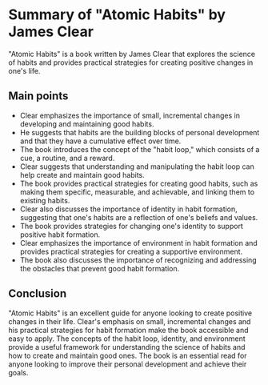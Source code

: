 # Summary of "Atomic Habits" by James Clear

"Atomic Habits" is a book written by James Clear that explores the science of habits and provides practical strategies for creating positive changes in one's life.

## Main points

- Clear emphasizes the importance of small, incremental changes in developing and maintaining good habits.
- He suggests that habits are the building blocks of personal development and that they have a cumulative effect over time.
- The book introduces the concept of the "habit loop," which consists of a cue, a routine, and a reward.
- Clear suggests that understanding and manipulating the habit loop can help create and maintain good habits.
- The book provides practical strategies for creating good habits, such as making them specific, measurable, and achievable, and linking them to existing habits.
- Clear also discusses the importance of identity in habit formation, suggesting that one's habits are a reflection of one's beliefs and values.
- The book provides strategies for changing one's identity to support positive habit formation.
- Clear emphasizes the importance of environment in habit formation and provides practical strategies for creating a supportive environment.
- The book also discusses the importance of recognizing and addressing the obstacles that prevent good habit formation.

## Conclusion

"Atomic Habits" is an excellent guide for anyone looking to create positive changes in their life. Clear's emphasis on small, incremental changes and his practical strategies for habit formation make the book accessible and easy to apply. The concepts of the habit loop, identity, and environment provide a useful framework for understanding the science of habits and how to create and maintain good ones. The book is an essential read for anyone looking to improve their personal development and achieve their goals.